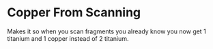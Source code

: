 # Copper From Scanning
Makes it so when you scan fragments you already know you now get 1 titanium and 1 copper instead of 2 titanium.
